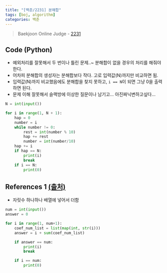 ```yaml
---
title: "[백준/2231] 분해합"
tags: [boj, algorithm]
categories: 백준
---
```

> Baekjoon Online Judge - [2231](https://www.acmicpc.net/problem/2231)

## Code (Python)

* 예외처리를 잘못해서 두 번이나 틀린 문제..~ 분해합이 없을 경우의 처리를 해줘야 한다.
* 어차피 분해합의 생성자는 분해합보다 작다. 고로 입력값(N)까지만 비교하면 됨.
* 입력값(N)까지 비교했음에도 분해합을 찾지 못하고, `i == N`이 되면 그냥 0을 출력하면 된다.
* 문제 이해 잘못해서 슬랙방에 이상한 질문이나 남기고... 아진짜닉변하고싶다...

```py
N = int(input())

for i in range(1, N + 1):
    hap = 0
    number = i
    while number != 0:
        rest = int(number % 10)
        hap += rest
        number = int(number/10)
    hap += i
    if hap == N:
        print(i)
        break
    if i == N:
        print(0)
```

## References 1 [(출처)](https://claude-u.tistory.com/116)

* 자릿수 하나하나 배열에 넣어서 더함

```python
num = int(input())
answer = 0

for i in range(1, num+1):
    coef_num_list = list(map(int, str(i)))
    answer = i + sum(coef_num_list)

    if answer == num:
        print(i)
        break

    if i == num:
        print(0)
```
